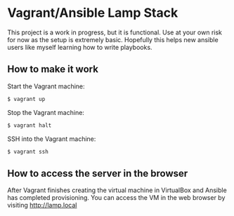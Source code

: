 # Vagrant/Ansible Lamp Stack

This project is a work in progress, but it is functional. Use at your own risk
for now as the setup is extremely basic. Hopefully this helps new ansible users
like myself learning how to write playbooks.

## How to make it work

Start the Vagrant machine:
```bash
$ vagrant up
```

Stop the Vagrant machine:
```bash
$ vagrant halt
```

SSH into the Vagrant machine:
```bash
$ vagrant ssh
```

## How to access the server in the browser

After Vagrant finishes creating the virtual machine in VirtualBox and Ansible
has completed provisioning. You can access the VM in the web browser by visiting
http://lamp.local
